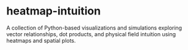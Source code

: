 # heatmap-intuition
A collection of Python-based visualizations and simulations exploring vector relationships, dot products, and physical field intuition using heatmaps and spatial plots.
